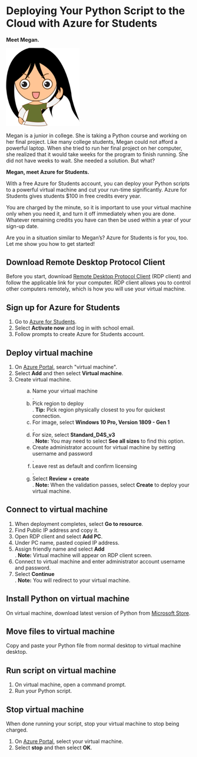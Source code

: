 # Deploying Your Python Script to the Cloud with Azure for Students

**Meet Megan.**

<img src="images/megandoc.png" width="200">

Megan is a junior in college. She is taking a Python course and working on her final project. Like many college students, Megan could not afford a powerful laptop. When she tried to run her final project on her computer, she realized that it would take weeks for the program to finish running. She did not have weeks to wait. She needed a solution. But what?

**Megan, meet Azure for Students.**

With a free Azure for Students account, you can deploy your Python scripts to a powerful virtual machine and cut your run-time significantly. Azure for Students gives students $100 in free credits every year.

You are charged by the minute, so it is important to use your virtual machine only when you need it, and turn it off immediately when you are done. Whatever remaining credits you have can then be used within a year of your sign-up date.

Are you in a situation similar to Megan’s? Azure for Students is for you, too. Let me show you how to get started!

## Download Remote Desktop Protocol Client

Before you start, download [Remote Desktop Protocol Client](https://docs.microsoft.com/en-us/windows-server/remote/remote-desktop-services/clients/remote-desktop-clients) (RDP client) and follow the applicable link for your computer. RDP client allows you to control other computers remotely, which is how you will use your virtual machine.

## Sign up for Azure for Students 
1. Go to [Azure for Students](https://azure.microsoft.com/en-us/free/students/).
2. Select **Activate now** and log in with school email.
3. Follow prompts to create Azure for Students account.

## Deploy virtual machine
1. On [Azure Portal](https://portal.azure.com), search "virtual machine".
2. Select **Add** and then select **Virtual machine**.
3. Create virtual machine.
<ol>
<ul>
<ol type="a">
  <li>Name your virtual machine</li>.
  <li>Pick region to deploy</li>.
      <b>Tip:</b> Pick region physically closest to you for quickest connection.
  <li>For image, select <b>Windows 10 Pro, Version 1809 - Gen 1</b></li>.
  <li>For size, select <b>Standard_D4S_v3</b></li>.
      <b>Note:</b> You may need to select <b>See all sizes</b> to find this option.
  <li>Create administrator account for virtual machine by setting username and password</li>.
  <li>Leave rest as default and confirm licensing</li>.
  <li>Select <b>Review + create</b></li>.
      <b>Note:</b> When the validation passes, select <b>Create</b> to deploy your virtual machine.
</ol>
</ol>

## Connect to virtual machine
1. When deployment completes, select **Go to resource**.
2. Find Public IP address and copy it.
3. Open RDP client and select **Add PC**.
4. Under PC name, pasted copied IP address.
5. Assign friendly name and select **Add**<br />.
**Note:** Virtual machine will appear on RDP client screen.
6. Connect to virtual machine and enter administrator account username and password.
7. Select **Continue**<br />.
**Note:** You will redirect to your virtual machine.

## Install Python on virtual machine
On virtual machine, download latest version of Python from [Microsoft Store](https://www.microsoft.com/en-us/search?q=python).

## Move files to virtual machine
Copy and paste your Python file from normal desktop to virtual machine desktop.

## Run script on virtual machine
1. On virtual machine, open a command prompt.
2. Run your Python script.

## Stop virtual machine
When done running your script, stop your virtual machine to stop being charged.
1. On [Azure Portal](https://portal.azure.com), select your virtual machine.
2. Select **stop** and then select **OK**.

